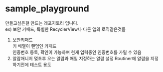 # sample_playground  
만들고싶은걸 만드는 레포지토리 입니다.  
ex) 보안 키패드, 특별한 RecyclerView나 다른 앱의 로직같은것들  
1. 보안키패드  
   키 배열이 랜덤인 키패드  
   인증번호 등록, 확인이 가능하며 현재 입력중인 인증번호를 가릴 수 있음  
2. 알람매니저
   몇초후 오는 알람과 매일 지정하는 알람 설정
   Routiner에 알람을 지정하기전에 테스트 용도  
